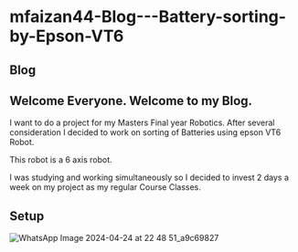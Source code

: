 # mfaizan44-Blog---Battery-sorting-by-Epson-VT6
## Blog 

## Welcome Everyone. Welcome to my Blog.

I want to do a project for my Masters Final year Robotics.
After several consideration I decided to work on sorting of Batteries using epson VT6 Robot.

This robot is a 6 axis robot.

I was studying and working simultaneously so I decided to invest 2 days a week on my project as my regular Course Classes.

## Setup
![WhatsApp Image 2024-04-24 at 22 48 51_a9c69827](https://github.com/user-attachments/assets/8a688dbc-35e2-4c15-a77f-923697b7bb0c)

